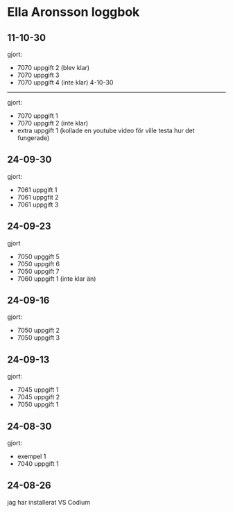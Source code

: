 Ella Aronsson loggbok
=====================
11-10-30
--------
gjort:
* 7070 uppgift 2 (blev klar)
* 7070 uppgift 3 
* 7070 uppgift 4 (inte klar)
4-10-30
--------
gjort:
* 7070 uppgift 1
* 7070 uppgift 2 (inte klar)
* extra uppgift 1 (kollade en youtube video för ville testa hur det fungerade)

24-09-30
--------
gjort:
* 7061 uppgift 1
* 7061 uppgfit 2
* 7061 uppgift 3

24-09-23
-------
gjort

* 7050 upggift 5
* 7050 uppgift 6
* 7050 uppgift 7
* 7060 uppgift 1 (inte klar än)

24-09-16
--------
gjort:

* 7050 uppgift 2
* 7050 uppgift 3

24-09-13
---------
gjort:

* 7045 uppgift 1 
* 7045 uppgift 2
* 7050 uppgift 1

24-08-30
---------
gjort:

* exempel 1 
* 7040 uppgift 1 

24-08-26
-----------
jag har installerat VS Codium